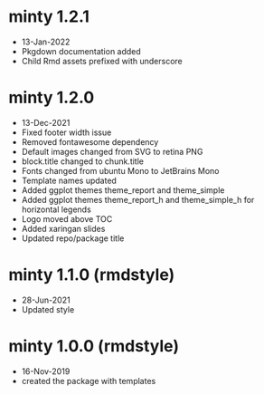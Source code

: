 # minty 1.2.1

- 13-Jan-2022
- Pkgdown documentation added
- Child Rmd assets prefixed with underscore

# minty 1.2.0

- 13-Dec-2021
- Fixed footer width issue
- Removed fontawesome dependency
- Default images changed from SVG to retina PNG
- block.title changed to chunk.title
- Fonts changed from ubuntu Mono to JetBrains Mono
- Template names updated
- Added ggplot themes theme_report and theme_simple
- Added ggplot themes theme_report_h and theme_simple_h for horizontal legends
- Logo moved above TOC
- Added xaringan slides
- Updated repo/package title

# minty 1.1.0 (rmdstyle)

- 28-Jun-2021
- Updated style

# minty 1.0.0 (rmdstyle)

- 16-Nov-2019
- created the package with templates